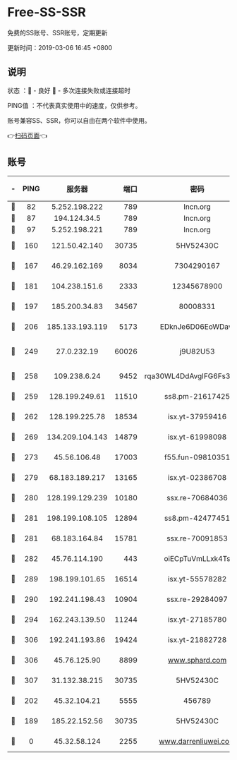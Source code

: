 # Free-SS-SSR

免费的SS账号、SSR账号，定期更新

更新时间：2019-03-06 16:45 +0800

## 说明

状态     ：🙂 - 良好 🙁 - 多次连接失败或连接超时

PING值   ：不代表真实使用中的速度，仅供参考。

账号兼容SS、SSR，你可以自由在两个软件中使用。

👉[扫码页面](https://liesauer.github.io/Free-SS-SSR/)👈

## 账号

|-|PING|服务器|端口|密码|加密方式|区域|
|:----:|:----:|:-----:|-----:|:----:|:----:|:----:|
|🙂|82|5.252.198.222|789|lncn.org|rc4|JP|
|🙂|87|194.124.34.5|789|lncn.org|rc4|JP|
|🙂|97|5.252.198.221|789|lncn.org|rc4|JP|
|🙂|160|121.50.42.140|30735|5HV52430C|aes-256-cfb|JP|
|🙂|167|46.29.162.169|8034|7304290167|aes-256-cfb|RU|
|🙂|181|104.238.151.6|2333|12345678900|aes-256-cfb|JP|
|🙂|197|185.200.34.83|34567|80008331|aes-256-cfb|US|
|🙂|206|185.133.193.119|5173|EDknJe6D06EoWDaw|aes-256-cfb|US|
|🙂|249|27.0.232.19|60026|j9U82U53|xchacha20-ietf-poly1305|HK|
|🙂|258|109.238.6.24|9452|rqa30WL4DdAvgIFG6Fs3znzTa|aes-256-cfb|FR|
|🙂|259|128.199.249.61|11510|ss8.pm-21617425|aes-256-cfb|SG|
|🙂|262|128.199.225.78|18534|isx.yt-37959416|aes-256-cfb|SG|
|🙂|269|134.209.104.143|14879|isx.yt-61998098|aes-256-cfb|SG|
|🙂|273|45.56.106.48|17003|f55.fun-09810351|aes-256-cfb|US|
|🙂|279|68.183.189.217|13165|isx.yt-02386708|aes-256-cfb|SG|
|🙂|280|128.199.129.239|10180|ssx.re-70684036|aes-256-cfb|SG|
|🙂|281|198.199.108.105|12894|ss8.pm-42477451|aes-256-cfb|US|
|🙂|281|68.183.164.84|15781|ssx.re-70091853|aes-256-cfb|US|
|🙂|282|45.76.114.190|443|oiECpTuVmLLxk4Ts|aes-256-cfb|AU|
|🙂|289|198.199.101.65|16514|isx.yt-55578282|aes-256-cfb|US|
|🙂|290|192.241.198.43|10904|ssx.re-29284097|aes-256-cfb|US|
|🙂|294|162.243.139.50|11244|isx.yt-27185780|aes-256-cfb|US|
|🙂|306|192.241.193.86|19424|isx.yt-21882728|aes-256-cfb|US|
|🙂|306|45.76.125.90|8899|www.sphard.com|aes-256-cfb|JP|
|🙂|307|31.132.38.215|30735|5HV52430C|aes-256-cfb|US|
|🙂|202|45.32.104.21|5555|456789|aes-256-cfb|SG|
|🙁|189|185.22.152.56|30735|5HV52430C|aes-256-cfb|RU|
|🙁|0|45.32.58.124|2255|www.darrenliuwei.com|aes-256-cfb|JP|
